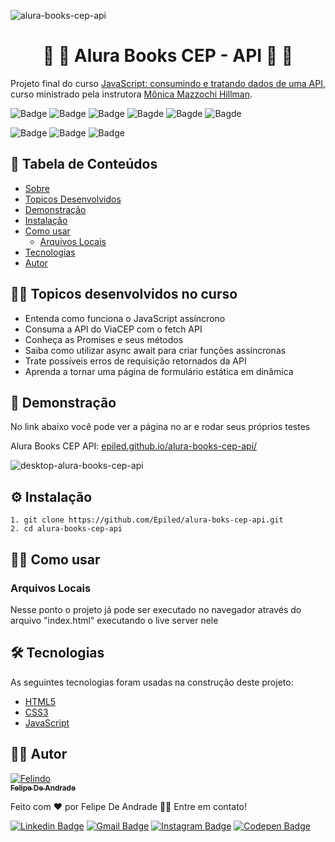 ![alura-books-cep-api](https://github.com/Epiled/JavaScript-consumindo-e-tratando-dados-de-uma-API/assets/55258483/88d07198-9a0d-4ab2-a82e-090718f7d1bd)

<h1 align="center" id="sobre">🔶 📙 Alura Books CEP - API 📙 🔶</h1>

<p>
  Projeto final do curso <a target="_blank" href="https://cursos.alura.com.br/course/javascript-consumindo-tratando-dados-api">JavaScript: consumindo e tratando dados de uma API</a>, curso ministrado pela instrutora 
  <a target="_blank" href="https://www.linkedin.com/in/monicamhillman/">Mônica Mazzochi Hillman</a>.
</p>

![Badge](https://img.shields.io/github/last-commit/Epiled/alura-books-cep-api?style=for-the-badge)
![Badge](https://img.shields.io/github/languages/code-size/Epiled/alura-books-cep--api?style=for-the-badge)
![Badge](https://img.shields.io/github/languages/count/Epiled/alura-books-cep-api?style=for-the-badge)
![Bagde](https://img.shields.io/badge/repo%20status-Beta-cyan?style=for-the-badge)
![Bagde](https://img.shields.io/github/v/release/epiled/alura-books-cep-api?style=for-the-badge)
![Bagde](https://img.shields.io/github/license/Epiled/alura-books-cep-api?style=for-the-badge)

![Badge](https://img.shields.io/badge/-HTML5-E34F26?style=for-the-badge&logo=html5&logoColor=white)
![Badge](https://img.shields.io/badge/-CSS3-1572B6?style=for-the-badge&logo=css3&logoColor=white)
![Badge](https://img.shields.io/badge/-JS-F7DF1E?style=for-the-badge&logo=javascript&logoColor=black)

<h2> 📑 Tabela de Conteúdos </h2>

<!--ts-->
   * [Sobre](#sobre)
   * [Topicos Desenvolvidos](#topicos-curso)
   * [Demonstração](#demonstracao)
   * [Instalação](#instalacao)
   * [Como usar](#como-usar)
      * [Arquivos Locais](#arquivos_locais)
   * [Tecnologias](#tecnologias)
   * [Autor](#autor)
<!--te-->

<h2 id="topicos-curso"> 👩‍🏫 Topicos desenvolvidos no curso </h2>

<!--ts-->
* Entenda como funciona o JavaScript assíncrono
* Consuma a API do ViaCEP com o fetch API
* Conheça as Promises e seus métodos
* Saiba como utilizar async await para criar funções assíncronas
* Trate possíveis erros de requisição retornados da API
* Aprenda a tornar uma página de formulário estática em dinâmica
<!--te-->

<h2 id="demonstracao"> 👀 Demonstração </h2>

<p>No link abaixo você pode ver a página no ar e rodar seus próprios testes</p>
<p>Alura Books CEP API: <a href="epiled.github.io/alura-books-cep-api/">epiled.github.io/alura-books-cep-api/</a></p>

![desktop-alura-books-cep-api](https://github.com/Epiled/JavaScript-consumindo-e-tratando-dados-de-uma-API/assets/55258483/1e624e8f-de35-4749-858f-fe209c5b2ba6)

<h2 id="instalacao"> ⚙ Instalação </h2>

```
1. git clone https://github.com/Epiled/alura-boks-cep-api.git
2. cd alura-books-cep-api
```

<h2 id="como-usar"> 👩‍🏫 Como usar </h2>

<h3 id="arquivos_locais">Arquivos Locais</h3>
<p>Nesse ponto o projeto já pode ser executado no navegador através do arquivo "index.html" executando o live server nele</p>

<h2 id="tecnologias"> 🛠 Tecnologias </h2>

As seguintes tecnologias foram usadas na construção deste projeto:

<ul>
  <li><a href="https://www.w3schools.com/html/default.asp" target="_blank">HTML5</a></li>
  <li><a href="https://www.w3schools.com/css/default.asp" target="_blank">CSS3</a></li>
  <li><a href="https://www.w3schools.com/js/default.asp" target="_blank">JavaScript</a></li>
</ul>

<h2 id="autor"> 👨‍💻 Autor </h2>

<a href="https://github.com/Epiled">

![Felindo](https://user-images.githubusercontent.com/55258483/178338085-2cea8bf2-6d0c-409a-9d0e-23359b7d303e.png)
 <br />
 <sub><b>Felipe De Andrade</b></sub></a>

Feito com ❤️ por Felipe De Andrade 👋🏽 Entre em contato!

[![Linkedin Badge](https://img.shields.io/badge/-Felipe-blue?style=flat-square&logo=Linkedin&logoColor=white&link=https://www.linkedin.com/in/fademendonca/)](https://www.linkedin.com/in/fademendonca/)
[![Gmail Badge](https://img.shields.io/badge/-felipe.deam98@gmail.com-c14438?style=flat-square&logo=Gmail&logoColor=white&link=mailto:felipe.deam98@gmail.com)](mailto:felipe.deam98@gmail.com)
[![Instagram Badge](https://img.shields.io/badge/-Instagram-e4405f?style=flat-square&logo=Instagram&logoColor=white&link=https://www.instagram.com/felipe.deam/)](https://www.instagram.com/felipe.deam/)
[![Codepen Badge](https://img.shields.io/badge/-Codepen-000000?style=flat-square&logo=Codepen&logoColor=white&link=https://codepen.io/epiled)](https://codepen.io/epiled)
